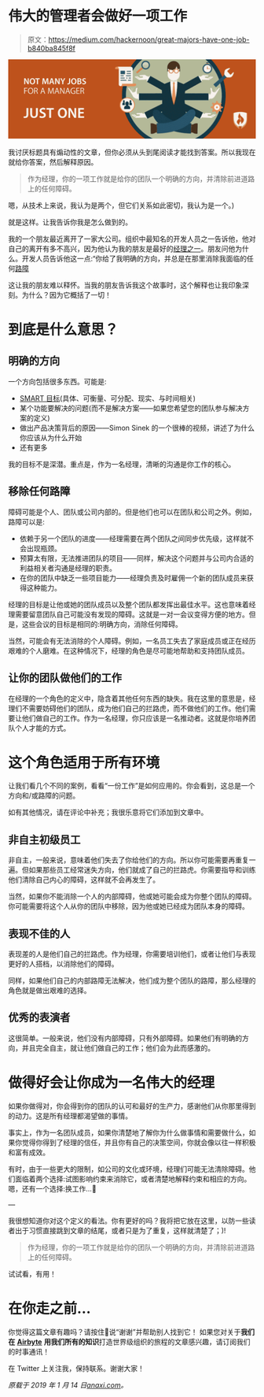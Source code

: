 # 伟大的管理者会做好一项工作

> 原文：<https://medium.com/hackernoon/great-majors-have-one-job-b840ba845f8f>

![](img/9c82a7b9e658e35fcdd9ec6d879a1bcb.png)

我讨厌标题具有煽动性的文章，但你必须从头到尾阅读才能找到答案。所以我现在就给你答案，然后解释原因。

> 作为经理，你的一项工作就是给你的团队一个明确的方向，并清除前进道路上的任何障碍。

嗯，从技术上来说，我认为是两个，但它们关系如此密切，我认为是一个。)

就是这样。让我告诉你我是怎么做到的。

我的一个朋友最近离开了一家大公司。组织中最知名的开发人员之一告诉他，他对自己的离开有多不高兴，因为他认为我的朋友是最好的[经理之一](https://hackernoon.com/tagged/managers)。朋友问他为什么。开发人员告诉他这一点:“你给了我明确的方向，并总是在那里消除我面临的任何[路障](https://hackernoon.com/tagged/roadblocks)

这让我的朋友难以释怀。当我的朋友告诉我这个故事时，这个解释也让我印象深刻。为什么？因为它概括了一切！

# 到底是什么意思？

## 明确的方向

一个方向包括很多东西。可能是:

*   [SMART 目标](https://en.wikipedia.org/wiki/SMART_criteria)(具体、可衡量、可分配、现实、与时间相关)
*   某个功能要解决的问题(而不是解决方案——如果您希望您的团队参与解决方案的定义)
*   做出产品决策背后的原因——Simon Sinek 的一个很棒的视频，讲述了为什么你应该从为什么开始
*   还有更多

我的目标不是深潜。重点是，作为一名经理，清晰的沟通是你工作的核心。

## 移除任何路障

障碍可能是个人、团队或公司内部的。但是他们也可以在团队和公司之外。例如，路障可以是:

*   依赖于另一个团队的进度——经理需要在两个团队之间同步优先级，这样就不会出现瓶颈。
*   预算太有限，无法推进团队的项目——同样，解决这个问题并与公司内合适的利益相关者沟通是经理的职责。
*   在你的团队中缺乏一些项目能力——经理负责及时雇佣一个新的团队成员来获得这种能力。

经理的目标是让他或她的团队成员以及整个团队都发挥出最佳水平。这也意味着经理需要留意团队自己可能没有发现的障碍。这就是一对一会议变得方便的地方。但是，这些会议的目标是相同的:明确方向，消除任何障碍。

当然，可能会有无法消除的个人障碍。例如，一名员工失去了家庭成员或正在经历艰难的个人磨难。在这种情况下，经理的角色是尽可能地帮助和支持团队成员。

## 让你的团队做他们的工作

在经理的一个角色的定义中，隐含着其他任何东西的缺失。我在这里的意思是，经理们不需要妨碍他们的团队，成为他们自己的拦路虎，而不做他们的工作。他们需要让他们做自己的工作。作为一名经理，你只应该是一名推动者。这就是你培养团队个人才能的方式。

# 这个角色适用于所有环境

让我们看几个不同的案例，看看“一份工作”是如何应用的。你会看到，这总是一个方向和/或路障的问题。

如有其他情况，请在评论中补充；我很乐意将它们添加到文章中。

## 非自主初级员工

非自主，一般来说，意味着他们失去了你给他们的方向。所以你可能需要再重复一遍。但如果那些员工经常迷失方向，他们就成了自己的拦路虎。你需要指导和训练他们清除自己内心的障碍，这样就不会再发生了。

当然，如果你不能消除一个人的内部障碍，他或她可能会成为你整个团队的障碍。你可能需要将这个人从你的团队中移除，因为他或她已经成为团队本身的障碍。

## 表现不佳的人

表现差的人是他们自己的拦路虎。作为经理，你需要培训他们，或者让他们与表现更好的人搭档，以消除他们的障碍。

同样，如果他们自己的内部路障无法解决，他们成为整个团队的路障，那么经理的角色就是做出艰难的选择。

## 优秀的表演者

这很简单。一般来说，他们没有内部障碍，只有外部障碍。如果他们有明确的方向，并且完全自主，就让他们做自己的工作；他们会为此而感激的。

# 做得好会让你成为一名伟大的经理

如果你做得对，你会得到你的团队的认可和最好的生产力，感谢他们从你那里得到的动力。这是所有经理都渴望做的事情。

事实上，作为一名团队成员，如果你清楚地了解你为什么做事情和需要做什么，如果你觉得你得到了经理的信任，并且你有自己的决策空间，你就会像以往一样积极和富有成效。

有时，由于一些更大的限制，如公司的文化或环境，经理们可能无法清除障碍。他们面临着两个选择:试图影响约束来消除它，或者清楚地解释约束和相应的方向。嗯，还有一个选择:换工作…🙂

—

我很想知道你对这个定义的看法。你有更好的吗？我将把它放在这里，以防一些读者出于习惯直接跳到文章的结尾，或者只是为了重复，这样就清楚了；)!

> 作为经理，你的一项工作就是给你的团队一个明确的方向，并清除前进道路上的任何障碍。

试试看，有用！

# 在你走之前…

你觉得这篇文章有趣吗？请按住👏说“谢谢”并帮助别人找到它！
如果您对关于**我们在** [**Airbyte**](http://airbyte.io) **用我们所有的知识**打造世界级组织的旅程的文章感兴趣，请订阅我们的时事通讯！

在 Twitter 上关注我，保持联系。谢谢大家！

*原载于 2019 年 1 月 14 日*[*anaxi.com*](https://anaxi.com/blog/2019/01/14/the-one-job-you-need-to-do-to-be-a-great-manager/)*。*
